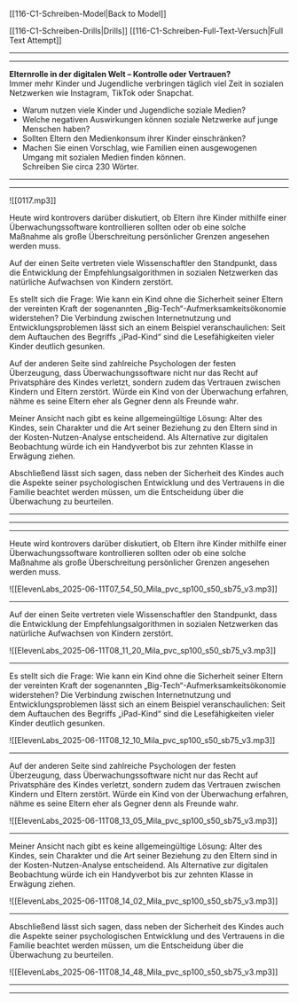 [[116-C1-Schreiben-Model|Back to Model]]

[[116-C1-Schreiben-Drills|Drills]]
[[116-C1-Schreiben-Full-Text-Versuch|Full Text Attempt]]

----
---

**Elternrolle in der digitalen Welt – Kontrolle oder Vertrauen?**  
Immer mehr Kinder und Jugendliche verbringen täglich viel Zeit in sozialen Netzwerken wie Instagram, TikTok oder Snapchat.  
- Warum nutzen viele Kinder und Jugendliche soziale Medien?  
- Welche negativen Auswirkungen können soziale Netzwerke auf junge Menschen haben?  
- Sollten Eltern den Medienkonsum ihrer Kinder einschränken?  
- Machen Sie einen Vorschlag, wie Familien einen ausgewogenen Umgang mit sozialen Medien finden können.  
Schreiben Sie circa 230 Wörter.

---
---

![[0117.mp3]]

Heute wird kontrovers darüber diskutiert, ob Eltern ihre Kinder mithilfe einer Überwachungssoftware kontrollieren sollten oder ob eine solche Maßnahme als große Überschreitung persönlicher Grenzen angesehen werden muss.

Auf der einen Seite vertreten viele Wissenschaftler den Standpunkt, dass die Entwicklung der Empfehlungsalgorithmen in sozialen Netzwerken das natürliche Aufwachsen von Kindern zerstört.

Es stellt sich die Frage: Wie kann ein Kind ohne die Sicherheit seiner Eltern der vereinten Kraft der sogenannten „Big-Tech“-Aufmerksamkeitsökonomie widerstehen? Die Verbindung zwischen Internetnutzung und Entwicklungsproblemen lässt sich an einem Beispiel veranschaulichen: Seit dem Auftauchen des Begriffs „iPad-Kind“ sind die Lesefähigkeiten vieler Kinder deutlich gesunken.

Auf der anderen Seite sind zahlreiche Psychologen der festen Überzeugung, dass Überwachungssoftware nicht nur das Recht auf Privatsphäre des Kindes verletzt, sondern zudem das Vertrauen zwischen Kindern und Eltern zerstört. Würde ein Kind von der Überwachung erfahren, nähme es seine Eltern eher als Gegner denn als Freunde wahr.

Meiner Ansicht nach gibt es keine allgemeingültige Lösung: Alter des Kindes, sein Charakter und die Art seiner Beziehung zu den Eltern sind in der Kosten-Nutzen-Analyse entscheidend. Als Alternative zur digitalen Beobachtung würde ich ein Handyverbot bis zur zehnten Klasse in Erwägung ziehen.

Abschließend lässt sich sagen, dass neben der Sicherheit des Kindes auch die Aspekte seiner psychologischen Entwicklung und des Vertrauens in die Familie beachtet werden müssen, um die Entscheidung über die Überwachung zu beurteilen.


---
---
---


Heute wird kontrovers darüber diskutiert, ob Eltern ihre Kinder mithilfe einer Überwachungssoftware kontrollieren sollten oder ob eine solche Maßnahme als große Überschreitung persönlicher Grenzen angesehen werden muss.

![[ElevenLabs_2025-06-11T07_54_50_Mila_pvc_sp100_s50_sb75_v3.mp3]]




---
Auf der einen Seite vertreten viele Wissenschaftler den Standpunkt, dass die Entwicklung der Empfehlungsalgorithmen in sozialen Netzwerken das natürliche Aufwachsen von Kindern zerstört.

![[ElevenLabs_2025-06-11T08_11_20_Mila_pvc_sp100_s50_sb75_v3.mp3]]




---
Es stellt sich die Frage: Wie kann ein Kind ohne die Sicherheit seiner Eltern der vereinten Kraft der sogenannten „Big-Tech“-Aufmerksamkeitsökonomie widerstehen? Die Verbindung zwischen Internetnutzung und Entwicklungsproblemen lässt sich an einem Beispiel veranschaulichen: Seit dem Auftauchen des Begriffs „iPad-Kind“ sind die Lesefähigkeiten vieler Kinder deutlich gesunken.

![[ElevenLabs_2025-06-11T08_12_10_Mila_pvc_sp100_s50_sb75_v3.mp3]]




---
Auf der anderen Seite sind zahlreiche Psychologen der festen Überzeugung, dass Überwachungssoftware nicht nur das Recht auf Privatsphäre des Kindes verletzt, sondern zudem das Vertrauen zwischen Kindern und Eltern zerstört. Würde ein Kind von der Überwachung erfahren, nähme es seine Eltern eher als Gegner denn als Freunde wahr.

![[ElevenLabs_2025-06-11T08_13_05_Mila_pvc_sp100_s50_sb75_v3.mp3]]




---
Meiner Ansicht nach gibt es keine allgemeingültige Lösung: Alter des Kindes, sein Charakter und die Art seiner Beziehung zu den Eltern sind in der Kosten-Nutzen-Analyse entscheidend. Als Alternative zur digitalen Beobachtung würde ich ein Handyverbot bis zur zehnten Klasse in Erwägung ziehen.

![[ElevenLabs_2025-06-11T08_14_02_Mila_pvc_sp100_s50_sb75_v3.mp3]]




---
Abschließend lässt sich sagen, dass neben der Sicherheit des Kindes auch die Aspekte seiner psychologischen Entwicklung und des Vertrauens in die Familie beachtet werden müssen, um die Entscheidung über die Überwachung zu beurteilen.

![[ElevenLabs_2025-06-11T08_14_48_Mila_pvc_sp100_s50_sb75_v3.mp3]]




---
---
